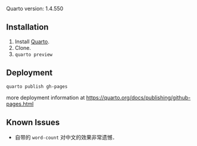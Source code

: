 Quarto version: 1.4.550

## Installation

1. Install [Quarto](https://github.com/quarto-dev/quarto-cli/).
2. Clone.
3. `quarto preview`

## Deployment

`quarto publish gh-pages`

more deployment information at <https://quarto.org/docs/publishing/github-pages.html>

## Known Issues

- 自带的 `word-count` 对中文的效果非常遗憾．
